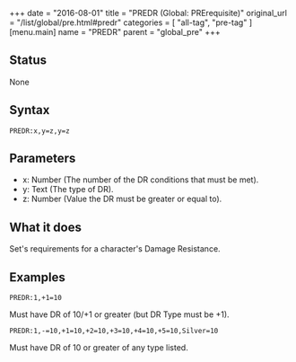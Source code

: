 +++
date = "2016-08-01"
title = "PREDR (Global: PRErequisite)"
original_url = "/list/global/pre.html#predr"
categories = [ "all-tag", "pre-tag" ]
[menu.main]
    name = "PREDR"
    parent = "global_pre"
+++

## Status

None

## Syntax

`PREDR:x,y=z,y=z`

## Parameters

-   x: Number (The number of the DR conditions that
    must be met).
-   y: Text (The type of DR).
-   z: Number (Value the DR must be greater or
    equal to).



What it does
------------

Set's requirements for a character's Damage Resistance.

Examples
--------

`PREDR:1,+1=10`

Must have DR of 10/+1 or greater (but DR Type must be +1).

`PREDR:1,-=10,+1=10,+2=10,+3=10,+4=10,+5=10,Silver=10`

Must have DR of 10 or greater of any type listed.

